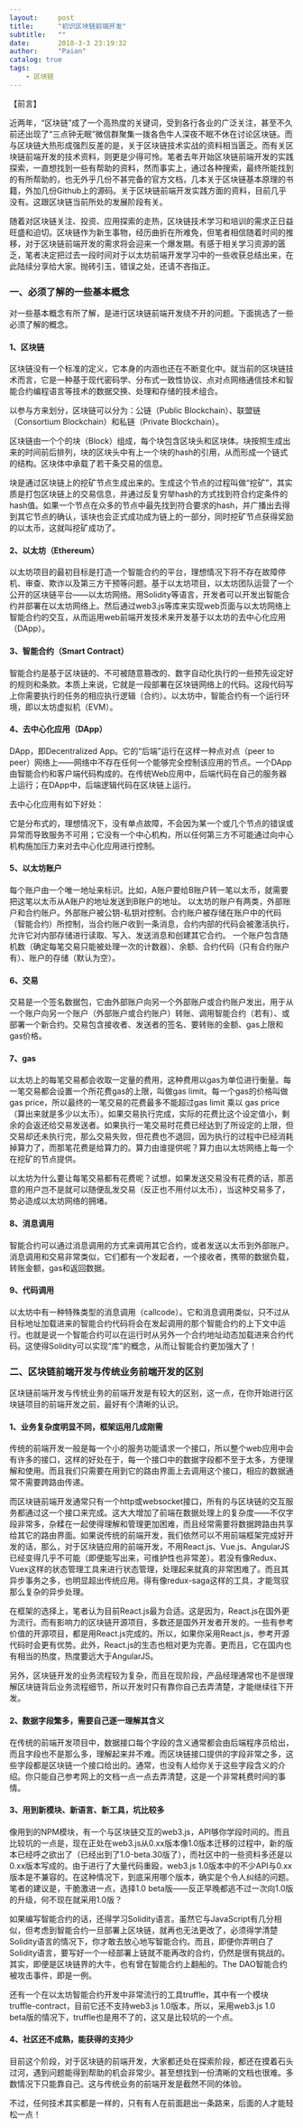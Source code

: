 ```yaml
---
layout:     post
title:      "初识区块链前端开发"
subtitle:   ""
date:       2018-3-3 23:19:32
author:     "Paian"
catalog: true
tags:
    - 区块链
---
```


【前言】

近两年，“区块链”成了一个高热度的关键词，受到各行各业的广泛关注，甚至不久前还出现了“三点钟无眠”微信群聚集一拨各色牛人深夜不眠不休在讨论区块链。而与区块链大热形成强烈反差的是，关于区块链技术实战的资料相当匮乏。而有关区块链前端开发的技术资料，则更是少得可怜。笔者去年开始区块链前端开发的实践探索，一直想找到一些有帮助的资料，然而事实上，通过各种搜索，最终所能找到的有所帮助的，也无外乎几份不甚完备的官方文档，几本关于区块链基本原理的书籍，外加几份Github上的源码。关于区块链前端开发实践方面的资料，目前几乎没有。这跟区块链当前所处的发展阶段有关。

随着对区块链关注、投资、应用探索的走热，区块链技术学习和培训的需求正日益旺盛和迫切。区块链作为新生事物，经历曲折在所难免，但笔者相信随着时间的推移，对于区块链前端开发的需求将会迎来一个爆发期。有感于相关学习资源的匮乏，笔者决定把过去一段时间对于以太坊前端开发学习中的一些收获总结出来，在此陆续分享给大家。抛砖引玉，错误之处，还请不吝指正。

### 一、必须了解的一些基本概念

对一些基本概念有所了解，是进行区块链前端开发绕不开的问题。下面挑选了一些必须了解的概念。

#### 1、区块链

区块链没有一个标准的定义，它本身的内涵也还在不断变化中。就当前的区块链技术而言，它是一种基于现代密码学、分布式一致性协议、点对点网络通信技术和智能合约编程语言等技术的数据交换、处理和存储的技术组合。

以参与方来划分，区块链可以分为：公链（Public Blockchain）、联盟链（Consortium
Blockchain）和私链（Private Blockchain）。

区块链由一个个的块（Block）组成，每个块包含区块头和区块体。块按照生成出来的时间前后排列，块的区块头中有上一个块的hash的引用，从而形成一个链式的结构。区块体中承载了若干条交易的信息。

块是通过区块链上的挖矿节点生成出来的。生成这个节点的过程叫做“挖矿”，其实质是打包区块链上的交易信息，并通过反复穷举hash的方式找到符合约定条件的hash值。如果一个节点在众多的节点中最先找到符合要求的hash，并广播出去得到其它节点的确认，该块也会正式成功成为链上的一部分，同时挖矿节点获得奖励的以太币，这就叫挖矿成功了。

#### 2、以太坊（Ethereum）

以太坊项目的最初目标是打造一个智能合约的平台，理想情况下将不存在故障停机、审查、欺诈以及第三方干预等问题。基于以太坊项目，以太坊团队运营了一个公开的区块链平台——以太坊网络。用Solidity等语言，开发者可以开发出智能合约并部署在以太坊网络上。然后通过web3.js等库来实现web页面与以太坊网络上智能合约的交互，从而运用web前端开发技术来开发基于以太坊的去中心化应用（DApp）。

#### 3、智能合约（Smart Contract）

智能合约是基于区块链的、不可被随意篡改的、数字自动化执行的一些预先设定好的规则和条款。本质上来说，它就是一段部署在区块链网络上的代码。这段代码写上你需要执行的任务的相应执行逻辑（合约）。以太坊中，智能合约有一个运行环境，即以太坊虚拟机（EVM）。

#### 4、去中心化应用（DApp）

DApp，即Decentralized App。它的“后端”运行在这样一种点对点（peer to peer）网络上——网络中不存在任何一个能够完全控制该应用的节点。一个DApp由智能合约和客户端代码构成的。在传统Web应用中，后端代码在自己的服务器上运行；在DApp中，后端逻辑代码在区块链上运行。

去中心化应用有如下好处：

它是分布式的，理想情况下，没有单点故障，不会因为某一个或几个节点的错误或异常而导致服务不可用；它没有一个中心机构，所以任何第三方不可能通过向中心机构施加压力来对去中心化应用进行控制。

#### 5、以太坊账户

每个账户由一个唯一地址来标识。比如，A账户要给B账户转一笔以太币，就需要把这笔以太币从A账户的地址发送到B账户的地址。
以太坊的账户有两类，外部账户和合约账户。外部账户被公钥-私钥对控制。合约账户被存储在账户中的代码（智能合约）所控制，当合约账户收到一条消息，合约内部的代码会被激活执行，允许它对内部存储进行读取、写入、发送消息和创建其它合约。
一个账户包含随机数（确定每笔交易只能被处理一次的计数器）、余额、合约代码（只有合约账户有）、账户的存储（默认为空）。

#### 6、交易

交易是一个签名数据包，它由外部账户向另一个外部账户或合约账户发出，用于从一个账户向另一个账户（外部账户或合约账户）转账、调用智能合约（若有）、或部署一个新合约。交易包含接收者、发送者的签名、要转账的金额、gas上限和gas价格。

#### 7、gas

以太坊上的每笔交易都会收取一定量的费用，这种费用以gas为单位进行衡量。每一笔交易都会设置一个所花费gas的上限，叫做gas limit。每一个gas的价格叫做gas price，所以最终的一笔交易的花费最多不能超过gas limit 乘以 gas price（算出来就是多少以太币）。如果交易执行完成，实际的花费比这个设定值小，剩余的会返还给交易发送者。如果执行一笔交易时花费已经达到了所设定的上限，但交易却还未执行完，那么交易失败，但花费也不退回，因为执行的过程中已经消耗掉算力了，而那笔花费是给算力的。算力由谁提供呢？算力由以太坊网络上每一个在挖矿的节点提供。

以太坊为什么要让每笔交易都有花费呢？试想，如果发送交易没有花费的话，那恶意的用户岂不是就可以随便乱发交易（反正也不用付以太币），当这种交易多了，势必造成以太坊网络的拥堵。

#### 8、消息调用

智能合约可以通过消息调用的方式来调用其它合约，或者发送以太币到外部账户。消息调用和交易非常类似，它们都有一个发起者，一个接收者，携带的数据负载，转账金额，gas和返回数据。

#### 9、代码调用

以太坊中有一种特殊类型的消息调用（callcode）。它和消息调用类似，只不过从目标地址加载进来的智能合约代码将会在发起调用的那个智能合约的上下文中运行。也就是说一个智能合约可以在运行时从另外一个合约地址动态加载进来合约代码。这使得Solidity可以实现“库”的概念，从而让智能合约更加强大了！

### 二、区块链前端开发与传统业务前端开发的区别

区块链前端开发与传统业务的前端开发是有较大的区别，这一点，在你开始进行区块链项目的前端开发之前，最好有个清晰的认识。

#### 1、业务复杂度明显不同，框架运用几成刚需

传统的前端开发一般是每一个小的服务功能请求一个接口，所以整个web应用中会有许多的接口，这样的好处在于，每一个接口中的数据字段都不至于太多，方便理解和使用。而且我们只需要在用到它的路由界面上去调用这个接口，相应的数据通常不需要跨路由传递。

而区块链前端开发通常只有一个http或websocket接口，所有的与区块链的交互服务都通过这一个接口来完成。这大大增加了前端在数据处理上的复杂度——不仅字段非常多，杂糅在一起使得理解和管理更加困难，而且经常需要将数据跨路由共享给其它的路由界面。如果说传统的前端开发，我们依然可以不用前端框架完成好开发的话，那么，对于区块链应用的前端开发，不用React.js、Vue.js、AngularJS已经变得几乎不可能（即便能写出来，可维护性也非常差）。若没有像Redux、Vuex这样的状态管理工具来进行状态管理，处理起来就真的非常困难了。而且其异步事务之多，也明显超出传统应用。得有像redux-saga这样的工具，才能驾驭那么复杂的异步处理。

在框架的选择上，笔者认为目前React.js最为合适。这是因为，React.js在国外更为流行。而有影响力的区块链开源项目，多数还是国外开发者开发的。一些有参考价值的开源项目，都是用React.js完成的。所以，如果你采用React.js，参考开源代码时会更有优势。此外，React.js的生态也相对更为完善。更而且，它在国内也有相当的热度，热度要远大于AngularJS。

另外，区块链开发的业务流程较为复杂，而且在现阶段，产品经理通常也不是很理解区块链背后业务流程细节，所以开发时只有靠你自己去弄清楚，才能继续往下开发。

#### 2、数据字段繁多，需要自己逐一理解其含义

在传统的前端开发项目中，数据接口每个字段的含义通常都会由后端程序员给出，而且字段也不是那么多，理解起来并不难。而区块链接口提供的字段非常之多，这些字段都是区块链一个接口给出的。通常，也没有人给你关于这些字段含义的介绍。你只能自己参考网上的文档一点一点去弄清楚，这是一个非常耗费时间的事情。

#### 3、用到新模块、新语言、新工具，坑比较多

像用到的NPM模块，有一个与区块链交互的web3.js，API够你学段时间的。而且比较坑的一点是，现在正处在web3.js从0.xx版本像1.0版本迁移的过程中，新的版本已经呼之欲出了（已经出到了1.0-beta.30版了），而社区中的一些资料多还是以0.xx版本写成的。由于进行了大量代码重殴，web3.js 1.0版本中的不少API与0.xx版本是不兼容的。在这种情况下，到底采用哪个版本，确实是个令人纠结的问题。笔者的建议是，干脆激进一点，选择1.0 beta版——反正早晚都逃不过一次向1.0版的升级，何不现在就采用1.0版？

如果编写智能合约的话，还得学习Solidity语言。虽然它与JavaScript有几分相似，但考虑到智能合约一旦部署上区块链，就再也无法更改了，必须得学清楚Solidity语言的情况下，你才敢去放心地写智能合约。而且，即便你弄明白了Solidity语言，要写好一个一经部署上链就不能再改的合约，仍然是很有挑战的。其实，即便是区块链界的大牛，也有曾在智能合约上翻船的。The DAO智能合约被攻击事件，即是一例。

还有一个在以太坊智能合约开发中非常流行的工具truffle，其中有一个模块truffle-contract，目前它还不支持web3.js 1.0版本，所以，采用web3.js 1.0 beta版的情况下，truffle也是用不了的，这又是比较坑的一个点。

#### 4、社区还不成熟，能获得的支持少

目前这个阶段，对于区块链的前端开发，大家都还处在探索阶段，都还在摸着石头过河，遇到问题能得到帮助的机会非常少。甚至想找到一份清晰的文档也很难。多数情况下只能靠自己。这与传统业务的前端开发是截然不同的体验。

不过，任何技术其实都是一样的，只有有人在前面趟出一条路来，后面的人才能轻松一点！